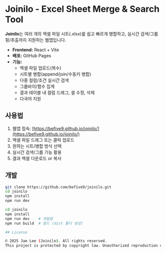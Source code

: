 # Joinilo - Excel Sheet Merge & Search Tool

**Joinilo**는 여러 개의 엑셀 파일 시트(.xlsx)를 쉽고 빠르게 병합하고, 실시간 검색/그룹핑/추출까지 지원하는 웹앱입니다.

- **Frontend:** React + Vite  
- **배포:** GitHub Pages  
- **기능:**  
  - 엑셀 파일 업로드(복수)
  - 시트별 병합(append/join/수동키 병합)
  - 다중 컬럼/조건 실시간 검색
  - 그룹바이/함수 집계
  - 결과 테이블 내 컬럼 드래그, 셀 수정, 삭제
  - 다국어 지원

## 사용법

1. 웹앱 접속: [https://befive9.github.io/joinilo/](https://befive9.github.io/joinilo/)
2. 엑셀 파일 드래그 또는 클릭 업로드
3. 원하는 시트/병합 방식 선택
4. 실시간 검색/그룹 기능 활용
5. 결과 엑셀 다운로드 or 복사

## 개발

```bash
git clone https://github.com/befive9/joinilo.git
cd joinilo
npm install
npm run dev

cd joinilo
npm install
npm run dev    # 개발용
npm run build  # 빌드 (dist 폴더 생성)

## License

© 2025 Jae Lee (Joinilo). All rights reserved.  
This project is protected by copyright law. Unauthorized reproduction or redistribution is prohibited.
